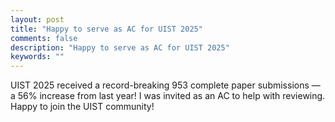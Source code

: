 ```yaml
---
layout: post
title: "Happy to serve as AC for UIST 2025"
comments: false
description: "Happy to serve as AC for UIST 2025"
keywords: ""
---
```

UIST 2025 received a record-breaking 953 complete paper submissions — a 56% increase from last year! 
I was invited as an AC to help with reviewing. Happy to join the UIST community! 





